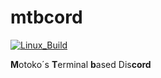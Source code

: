 # mtbcord
[![Linux_Build](https://github.com/MotokoKusanagii/mtbcord/actions/workflows/Linux%20Build.yml/badge.svg?branch=master)](https://github.com/MotokoKusanagii/mtbcord/actions/workflows/Linux%20Build.yml)

**M**otoko´s **T**erminal **b**ased Dis**cord**
